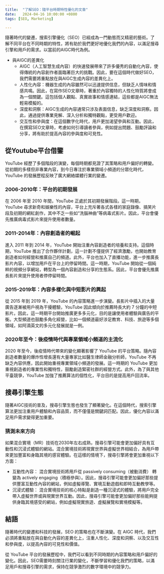 ```yaml
---
title:  "了解SEO：隨平台時期特性優化的文章"
date:   2024-04-16 10:00:00 +0800
tags: [SEO, Marketing]

---
```


隨著時代的變遷，搜索引擎優化（SEO）已經成為一門動態而又精密的藝術。了解不同平台在不同時期的特性，將有助於我們更好地優化我們的內容，以滿足搜尋引擎和用戶的需求。以當前的AIGC時代為例。
* 與AIGC的差異化
  * AIGC（人工智慧生成內容）的快速發展帶來了許多優秀的自動化內容，使得傳統的內容創作者面臨著巨大的挑戰。因此，要在這個時代做好SEO，我們需要將重點放在與AIGC生成內容的差異化上。
  * 人性化內容：機器生成的內容雖然可以迅速提供信息，但缺乏人情味和情感共鳴。因此，在寫作SEO文章時，著重於內容獨特的人性化特質將會成為一個關鍵。這包括個人觀點、真實故事和情感連結，這些都是AIGC無法輕易模擬的。
  * 深度和洞察：AIGC生成的內容通常只涉及表面信息，缺乏深度和洞察。因此，通過提供專業見解、深入分析和獨特觀點，更受用戶歡迎。
  * 交互性和參與度：在這個數字化時代，用戶更加渴望參與和互動。因此，在撰寫SEO文章時，考慮如何引導讀者參與，例如提出問題、鼓勵評論和分享，將有助於提高內容的參與度和可見性。

## 從Youtube平台借鑒
YouTube 經歷了多個階段的演變，每個時期都見證了其策略和用戶偏好的轉變。從初期的多樣但非專業內容，到今日專注於專業領域小頻道的分眾化時代，YouTube 的發展歷程反映了廣大網絡媒體行業的變遷。

### 2006-2010年：平台的初期發展
在 2006 年至 2010 年間，YouTube 正處於其初期發展階段。這一時期，YouTube 尋求新奇和娛樂性的內容，平台上充斥著各式各樣的家庭錄像、搞笑片段及初期的網紅創作，其中不乏一些如“洗腦神曲”等病毒式影片。因此，平台會優先推廣病毒式影片來提升使用者數量。

### 2011-2014年：內容創造者的崛起
進入 2011 年到 2014 年，YouTube 開始注重內容創造者的培養和支持。這個時期，YouTube 推出了合作夥伴計劃，這一計劃不僅提供了經濟激勵，也開始教育創造者如何經營和推廣自己的頻道。此外，平台也加入了直播功能，進一步推廣長影片內容，以增加用戶在平台上的停留時間。這一時期，YouTube 開始從一個純粹的視頻分享網站，轉型為一個內容創造和分享的生態系。因此，平台會優先推廣長影片來提升使用者停停留時間。

### 2015-2019年：內容多樣化與中短影片的興起
從 2015 年到 2019 年，YouTube 的內容策略進一步演變。長影片中插入的大量廣告逐漸被用戶視為干擾體驗，YouTube 因此傾向於推薦時長大約 7 分鐘的中短影片。因此，這一時期平台開始推廣更多多元化，目的是讓使用者體驗與廣告的平衡。大型頻道也鼓勵多角化經營，比如一個頻道最好涉足教育、科技、旅遊等多個領域，如阿滴英文的多元化發展就是一例。

### 2020年至今：後疫情時代與專業領域小頻道的主流化
2020 年至今，後疫情時代帶來的變化顯著影響了 YouTube 的平台策略。隨內容創造者數量的爆炸性增長還有大量專家比如醫生律師金融分析師，YouTube 不再缺乏內容供應，因此開始重視專業領域小頻道的發展。這一時期的 YouTube 更加重視創造者的專業性和獨特性，鼓勵創造緊密社群的經營方式。此外，為了與其他平臺競爭，YouTube 加強了推薦算法的個性化，平台目的是提高用戶回流率。

## 搜尋引擎生態
隨著AIGC技術的普及，搜尋引擎生態也發生了顯著變化。在這個時代，搜索引擎算法更加注重用戶體驗和內容品質，而不僅僅是關鍵詞匹配。因此，優化內容以滿足用戶需求變得更加重要。

### 猜測未來方向
如果混合實境（MR）技術在2030年左右成熟，搜尋引擎可能會更加偏好具有互動性和沉浸式體驗的網站。混合實境技術將現實世界與虛擬世界相結合，為用戶帶來更加豐富和身臨其境的感官體驗。在這樣的情境下，搜尋引擎將會更加重視以下方面：
* 互動性內容： 混合實境技術將用戶從 passively consuming（被動消費） 轉變為 actively engaging（積極參與）。因此，搜尋引擎可能會更加偏好那些提供豐富互動性內容的網站，例如虛擬導覽、實境互動遊戲和即時互動教學等。
* 沉浸式體驗： 混合實境技術的核心特點是創造一種沉浸式的體驗，將用戶完全帶入虛擬世界或與現實世界互動。因此，搜尋引擎可能會更加偏好那些能夠提供身臨其境感受的網站，例如虛擬現實旅遊、虛擬展覽和實境模擬等。

## 結語
隨著時代的變遷和科技的發展，SEO 的策略也在不斷演變。在 AIGC 時代，我們必須將重點放在與自動化內容的差異化上，注重人性化、深度和洞察、以及交互性和參與度，以提高內容的可見性和價值。

從 YouTube 平台的發展歷程中，我們可以看到不同時期的內容策略和用戶偏好的變化。因此，SEO需要時刻關注行業的變化，不斷學習和優化我們的策略，以滿足用戶和搜尋引擎的需求，保持在競爭激烈的數字環境中的競爭力。
